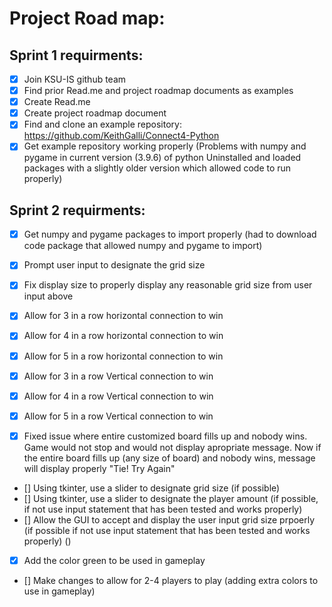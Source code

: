 # Project Road map:

## Sprint 1 requirments:

- [x] Join KSU-IS github team
- [x] Find prior Read.me and project roadmap documents as examples
- [x] Create Read.me
- [x] Create project roadmap document
- [x] Find and clone an example repository: https://github.com/KeithGalli/Connect4-Python 
- [x] Get example repository working properly 
   (Problems with numpy and pygame in current version (3.9.6) of python
   Uninstalled and loaded packages with a slightly older version which allowed code to run properly)
   
## Sprint 2 requirments:
- [x] Get numpy and pygame packages to import properly
   (had to download code package that allowed numpy and pygame to import)
- [x] Prompt user input to designate the grid size
- [x] Fix display size to properly display any reasonable grid size from user input above
- [x] Allow for 3 in a row horizontal connection to win 
- [x] Allow for 4 in a row horizontal connection to win
- [x] Allow for 5 in a row horizontal connection to win
- [x] Allow for 3 in a row Vertical connection to win 
- [x] Allow for 4 in a row Vertical connection to win
- [x] Allow for 5 in a row Vertical connection to win
 
- [x] Fixed issue where entire customized board fills up and nobody wins. Game would not stop and would not display apropriate message. Now if the entire board fills up (any size of board) and nobody wins, message will display properly "Tie! Try Again"

- [] Using tkinter, use a slider to designate grid size (if possible)
- [] Using tkinter, use a slider to designate the player amount (if possible, if not use input statement that has been tested and works properly) 
- [] Allow the GUI to accept and display the user input grid size prpoerly (if possible if not use input statement that has been tested and works properly)
    ()
- [x] Add the color green to be used in gameplay
- [] Make changes to allow for 2-4 players to play (adding extra colors to use in gameplay)
